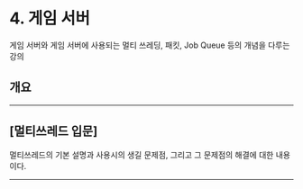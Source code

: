# 4. 게임 서버

게임 서버와 게임 서버에 사용되는 멀티 쓰레딩, 패킷, Job Queue 등의 개념을 다루는 강의

## 개요

---

## [멀티쓰레드 입문]

멀티쓰레드의 기본 설명과 사용시의 생길 문제점, 그리고 그 문제점의 해결에 대한 내용이다.

---
